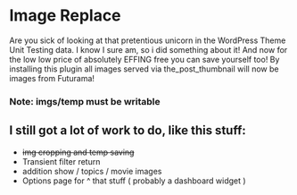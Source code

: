 # Image Replace

Are you sick of looking at that pretentious unicorn in the WordPress Theme Unit Testing data.  I know I sure am, so i did something about it! And now for the low low price of absolutely EFFING free you can save yourself too!  By installing this plugin all images served via the_post_thumbnail will now be images from Futurama!

### Note: imgs/temp must be writable

## I still got a lot of work to do, like this stuff:
- ~~img cropping and temp saving~~
- Transient filter return
- addition show / topics / movie images
- Options page for ^ that stuff ( probably a dashboard widget )

